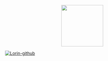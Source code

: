 <div align="center"> <img height="137px" src="https://github-readme-stats.vercel.app/api?username=liquidGo&hide_title=true&hide_border=true&show_icons=trueline_height=21&text_color=000&icon_color=000&bg_color=0,ea6161,ffc64d,fffc4d,52fa5a&theme=graywhite" /> </div>

[![Lorin-github](https://github-readme-stats.vercel.app/api?username=liquidGo)](https://github.com/anuraghazra/github-readme-stats)

